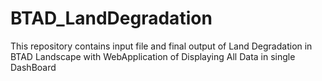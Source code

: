 # BTAD_LandDegradation
This repository contains input file and final output of Land Degradation in BTAD Landscape with WebApplication of Displaying All Data in single DashBoard
